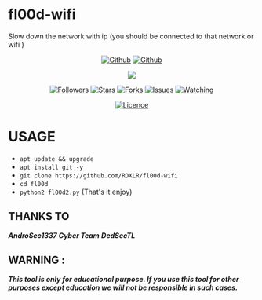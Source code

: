 # fl00d-wifi
Slow down the network with ip (you should be connected to that network or wifi )

<p align="center">
<a href="https://github.com/rdxlr"><img title="Github" src="https://img.shields.io/badge/rdxlr-grey?style=for-the-badge&logo=github"></a>
<a href="https://github.com/rdxlr/fl00d-wifi"><img title="Github" src="https://img.shields.io/badge/fl00d_wifi-orange?style=for-the-badge"></a>
</p>

<p align="center">
<img src="https://raw.githubusercontent.com/RDXLR/fl00d-wifi/main/fl00d-wifi-poster.png">
</p>

<p align="center">
<a href="https://github.com/rdxlr"><img title="Followers" src="https://img.shields.io/github/followers/rdxlr?color=blue&style=flat-square"></a>
<a href="https://github.com/rdxlr/fl00d-wifi"><img title="Stars" src="https://img.shields.io/github/stars/rdxlr/fl00d-wifi?color=red&style=flat-square"></a>
<a href="https://github.com/rdxlr/fl00d-wifi"><img title="Forks" src="https://img.shields.io/github/forks/rdxlr/fl00d-wifi?color=red&style=flat-square"></a>
<a href="https://github.com/rdxlr/fl00d-wifi"><img title="Issues" src="https://img.shields.io/github/issues/rdxlr/fl00d-wifi?color=red&style=flat-square"></a>
<a href="https://github.com/rdxlr/fl00d-wifi"><img title="Watching" src="https://img.shields.io/github/watchers/rdxlr/fl00d-wifi?label=Watchers&color=red&style=flat-square"></a>
</p>

<p align="center">
<a href="https://github.com/RDXLR/fl00d-wifi/blob/main/LICENSE"><img title="Licence" src="https://img.shields.io/badge/License-MIT LICENCE-blue.svg"></a>
</p>

# USAGE
* `apt update && upgrade`
* `apt install git -y`
* `git clone https://github.com/RDXLR/fl00d-wifi`
* `cd fl00d`
* `python2 fl00d2.py`
(That's it enjoy)

## THANKS TO
***AndroSec1337 Cyber Team***
***DedSecTL***

## WARNING : 
***This tool is only for educational purpose. If you use this tool for other purposes except education we will not be responsible in such cases.***

